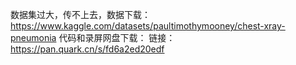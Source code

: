 数据集过大，传不上去，数据下载：https://www.kaggle.com/datasets/paultimothymooney/chest-xray-pneumonia
代码和录屏网盘下载：
链接：https://pan.quark.cn/s/fd6a2ed20edf


